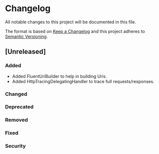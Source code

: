 # Changelog
All notable changes to this project will be documented in this file.

The format is based on [Keep a Changelog](http://keepachangelog.com/en/1.0.0/)
and this project adheres to [Semantic Versioning](http://semver.org/spec/v2.0.0.html).

## [Unreleased]

### Added

- Added FluentUriBuilder to help in building Uris.
- Added HttpTracingDelegatingHandler to trace full requests/responses.

### Changed

### Deprecated

### Removed

### Fixed

### Security
